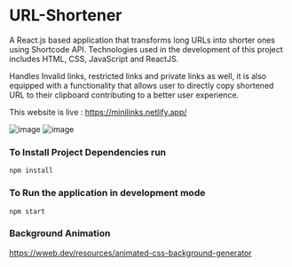 # URL-Shortener
A React.js based application that transforms long URLs into shorter ones using Shortcode API. Technologies used in the development of this project includes HTML, CSS, JavaScript and ReactJS.

Handles Invalid links, restricted links and private links as well, it is also equipped with a functionality that allows user to directly copy shortened URL to their clipboard contributing to a better user experience. 

This website is live : https://minilinks.netlify.app/

![image](https://github.com/i-aka5h/URL-Shortener/assets/105808186/907343f8-5f71-4ea3-b9ac-6bde023df859)
![image](https://github.com/i-aka5h/URL-Shortener/assets/105808186/46f21e78-4a52-4ab3-a59e-726f2a84ba58)



### To Install Project Dependencies run
```
npm install
```
### To Run the application in development mode
```
npm start
```

### Background Animation
https://wweb.dev/resources/animated-css-background-generator


